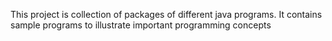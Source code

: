 This project is collection of packages of different java programs.
It contains sample programs to illustrate important programming concepts
